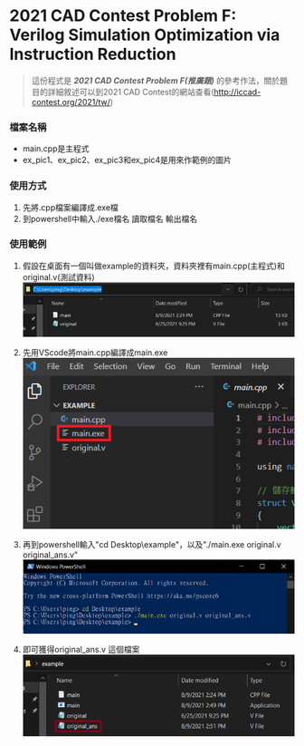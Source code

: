 # 2021 CAD Contest Problem F: Verilog Simulation Optimization via Instruction Reduction
  >這份程式是 _**2021 CAD Contest Problem F(推廣題)**_ 的參考作法，關於題目的詳細敘述可以到2021 CAD Contest的網站查看(http://iccad-contest.org/2021/tw/)

### 檔案名稱
  * main.cpp是主程式
  * ex_pic1、ex_pic2、ex_pic3和ex_pic4是用來作範例的圖片

### 使用方式
  1. 先將.cpp檔案編譯成.exe檔
  2. 到powershell中輸入./exe檔名 讀取檔名 輸出檔名

### 使用範例
  1. 假設在桌面有一個叫做example的資料夾，資料夾裡有main.cpp(主程式)和original.v(測試資料)<br>
  ![ex_pic1](https://github.com/tplin1999/2021_CAD_Contest_Problem_F/blob/main/ex_pic1.png)
  
  2. 先用VScode將main.cpp編譯成main.exe<br>
  ![ex_pic1](https://github.com/tplin1999/2021_CAD_Contest_Problem_F/blob/main/ex_pic2.png)
  
  3. 再到powershell輸入"cd Desktop\example"，以及"./main.exe original.v original_ans.v"<br>
  ![ex_pic1](https://github.com/tplin1999/2021_CAD_Contest_Problem_F/blob/main/ex_pic3.png)
  
  4. 即可獲得original_ans.v 這個檔案<br>
  ![ex_pic1](https://github.com/tplin1999/2021_CAD_Contest_Problem_F/blob/main/ex_pic4.png)
